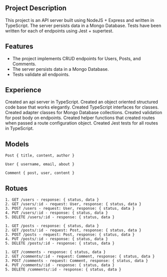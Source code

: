 ## Project Description
This project is an API server built using NodeJS + Express and written in TypeScript. The server persists data in a Mongo Database. Tests have been written for each of endpoints using Jest + supertest.

## Features
- The project implements CRUD endpoints for Users, Posts, and Comments.
- The server persists data in a Mongo Database.
- Tests validate all endpoints.

## Experience
Created an api server in TypeScript.
Created an object oriented structured code base that works elegantly.
Created TypeScript interfaces for classes.
Created adapter classes for Mongo Database collections.
Created validation for post body on endpoints.
Created helper functions that created routes when passed a route configuration object.
Created Jest tests for all routes in TypeScript.

## Models
```
Post { title, content, author }
```
```
User { username, email, about }
```
```
Comment { post, user, content }
```

## Rotues

```
1. GET /users - response: { status, data }
2. GET /users/:id - request: User, response: { status, data }
3. POST /users - request: User, response: { status, data }
4. PUT /users/:id - response: { status, data }
5. DELETE /users/:id - response: { status, data }
```
```
1. GET /posts - response: { status, data }
2. GET /posts/:id - request: Post, response: { status, data }
3. POST /posts - request: Post, response: { status, data }
4. PUT /posts/:id - response: { status, data }
5. DELETE /posts/:id - response: { status, data }
```
```
1. GET /comments - response: { status, data }
2. GET /comments/:id - request: Comment, response: { status, data }
3. POST /comments - request: Comment, response: { status, data }
4. PUT /comments/:id - response: { status, data }
5. DELETE /comments/:id - response: { status, data }
```